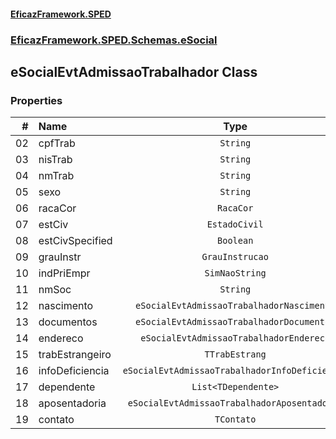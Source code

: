 #### [EficazFramework.SPED](EficazFrameworkSPED.md 'EficazFramework SPED')
### [EficazFramework.SPED.Schemas.eSocial](EficazFramework.SPED.Schemas.eSocial.md 'EficazFramework.SPED.Schemas.eSocial')

## eSocialEvtAdmissaoTrabalhador Class
### Properties

| # | Name | Type | |
| ---: | :--- | :---: | :--- |
| 02 | cpfTrab | `String` |  |
| 03 | nisTrab | `String` |  |
| 04 | nmTrab | `String` |  |
| 05 | sexo | `String` |  |
| 06 | racaCor | `RacaCor` |  |
| 07 | estCiv | `EstadoCivil` |  |
| 08 | estCivSpecified | `Boolean` |  |
| 09 | grauInstr | `GrauInstrucao` |  |
| 10 | indPriEmpr | `SimNaoString` |  |
| 11 | nmSoc | `String` |  |
| 12 | nascimento | `eSocialEvtAdmissaoTrabalhadorNascimento` |  |
| 13 | documentos | `eSocialEvtAdmissaoTrabalhadorDocumentos` |  |
| 14 | endereco | `eSocialEvtAdmissaoTrabalhadorEndereco` |  |
| 15 | trabEstrangeiro | `TTrabEstrang` |  |
| 16 | infoDeficiencia | `eSocialEvtAdmissaoTrabalhadorInfoDeficiencia` |  |
| 17 | dependente | `List<TDependente>` |  |
| 18 | aposentadoria | `eSocialEvtAdmissaoTrabalhadorAposentadoria` |  |
| 19 | contato | `TContato` |  |
